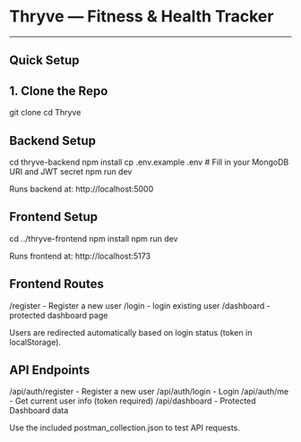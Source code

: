 # Thryve — Fitness & Health Tracker

---

## Quick Setup

## 1. Clone the Repo
git clone <your-repo-url>
cd Thryve

## Backend Setup
cd thryve-backend
npm install
cp .env.example .env  # Fill in your MongoDB URI and JWT secret
npm run dev

Runs backend at: http://localhost:5000

## Frontend Setup
cd ../thryve-frontend
npm install
npm run dev

Runs frontend at: http://localhost:5173

## Frontend Routes
/register - Register a new user
/login - login existing user
/dashboard - protected dashboard page

Users are redirected automatically based on login status (token in localStorage).

## API Endpoints
/api/auth/register - Register a new user
/api/auth/login - Login
/api/auth/me - Get current user info (token required)
/api/dashboard - Protected Dashboard data

Use the included postman_collection.json to test API requests.